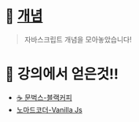 # 🍚 [개념](https://github.com/Lee-jisang/FE-study/blob/main/JavaScript/concepts/README.md)

> 자바스크립트 개념을 모아놓았습니다!


# 🌷 강의에서 얻은것!!

- [☕ 문벅스-블랙커피](https://github.com/Lee-jisang/FE-study/tree/main/JavaScript/moonbucks-menu)
- [노마드코더-Vanilla Js](https://github.com/Lee-jisang/FE-study/tree/main/JavaScript/momentom)

